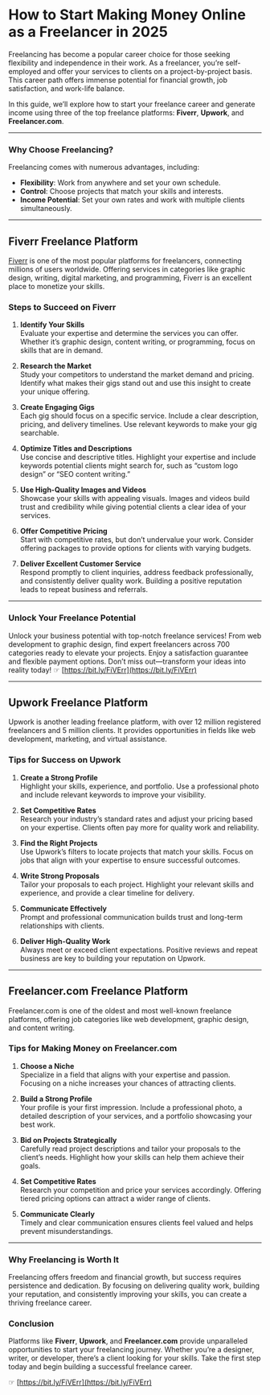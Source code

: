 # How to Start Making Money Online as a Freelancer in 2025

Freelancing has become a popular career choice for those seeking flexibility and independence in their work. As a freelancer, you’re self-employed and offer your services to clients on a project-by-project basis. This career path offers immense potential for financial growth, job satisfaction, and work-life balance. 

In this guide, we’ll explore how to start your freelance career and generate income using three of the top freelance platforms: **Fiverr**, **Upwork**, and **Freelancer.com**.

---

### Why Choose Freelancing?

Freelancing comes with numerous advantages, including:

- **Flexibility**: Work from anywhere and set your own schedule.
- **Control**: Choose projects that match your skills and interests.
- **Income Potential**: Set your own rates and work with multiple clients simultaneously.

---

## Fiverr Freelance Platform

[Fiverr](https://bit.ly/FiVErr) is one of the most popular platforms for freelancers, connecting millions of users worldwide. Offering services in categories like graphic design, writing, digital marketing, and programming, Fiverr is an excellent place to monetize your skills.

### Steps to Succeed on Fiverr

1. **Identify Your Skills**  
   Evaluate your expertise and determine the services you can offer. Whether it’s graphic design, content writing, or programming, focus on skills that are in demand.

2. **Research the Market**  
   Study your competitors to understand the market demand and pricing. Identify what makes their gigs stand out and use this insight to create your unique offering.

3. **Create Engaging Gigs**  
   Each gig should focus on a specific service. Include a clear description, pricing, and delivery timelines. Use relevant keywords to make your gig searchable.

4. **Optimize Titles and Descriptions**  
   Use concise and descriptive titles. Highlight your expertise and include keywords potential clients might search for, such as “custom logo design” or “SEO content writing.”

5. **Use High-Quality Images and Videos**  
   Showcase your skills with appealing visuals. Images and videos build trust and credibility while giving potential clients a clear idea of your services.

6. **Offer Competitive Pricing**  
   Start with competitive rates, but don’t undervalue your work. Consider offering packages to provide options for clients with varying budgets.

7. **Deliver Excellent Customer Service**  
   Respond promptly to client inquiries, address feedback professionally, and consistently deliver quality work. Building a positive reputation leads to repeat business and referrals.

---

### Unlock Your Freelance Potential
Unlock your business potential with top-notch freelance services! From web development to graphic design, find expert freelancers across 700 categories ready to elevate your projects. Enjoy a satisfaction guarantee and flexible payment options. Don’t miss out—transform your ideas into reality today! ☞ [https://bit.ly/FiVErr](https://bit.ly/FiVErr)

---

## Upwork Freelance Platform

Upwork is another leading freelance platform, with over 12 million registered freelancers and 5 million clients. It provides opportunities in fields like web development, marketing, and virtual assistance.

### Tips for Success on Upwork

1. **Create a Strong Profile**  
   Highlight your skills, experience, and portfolio. Use a professional photo and include relevant keywords to improve your visibility.

2. **Set Competitive Rates**  
   Research your industry’s standard rates and adjust your pricing based on your expertise. Clients often pay more for quality work and reliability.

3. **Find the Right Projects**  
   Use Upwork’s filters to locate projects that match your skills. Focus on jobs that align with your expertise to ensure successful outcomes.

4. **Write Strong Proposals**  
   Tailor your proposals to each project. Highlight your relevant skills and experience, and provide a clear timeline for delivery.

5. **Communicate Effectively**  
   Prompt and professional communication builds trust and long-term relationships with clients.

6. **Deliver High-Quality Work**  
   Always meet or exceed client expectations. Positive reviews and repeat business are key to building your reputation on Upwork.

---

## Freelancer.com Freelance Platform

Freelancer.com is one of the oldest and most well-known freelance platforms, offering job categories like web development, graphic design, and content writing.

### Tips for Making Money on Freelancer.com

1. **Choose a Niche**  
   Specialize in a field that aligns with your expertise and passion. Focusing on a niche increases your chances of attracting clients.

2. **Build a Strong Profile**  
   Your profile is your first impression. Include a professional photo, a detailed description of your services, and a portfolio showcasing your best work.

3. **Bid on Projects Strategically**  
   Carefully read project descriptions and tailor your proposals to the client’s needs. Highlight how your skills can help them achieve their goals.

4. **Set Competitive Rates**  
   Research your competition and price your services accordingly. Offering tiered pricing options can attract a wider range of clients.

5. **Communicate Clearly**  
   Timely and clear communication ensures clients feel valued and helps prevent misunderstandings.

---

### Why Freelancing is Worth It

Freelancing offers freedom and financial growth, but success requires persistence and dedication. By focusing on delivering quality work, building your reputation, and consistently improving your skills, you can create a thriving freelance career.

### Conclusion

Platforms like **Fiverr**, **Upwork**, and **Freelancer.com** provide unparalleled opportunities to start your freelancing journey. Whether you’re a designer, writer, or developer, there’s a client looking for your skills. Take the first step today and begin building a successful freelance career.

☞ [https://bit.ly/FiVErr](https://bit.ly/FiVErr)
